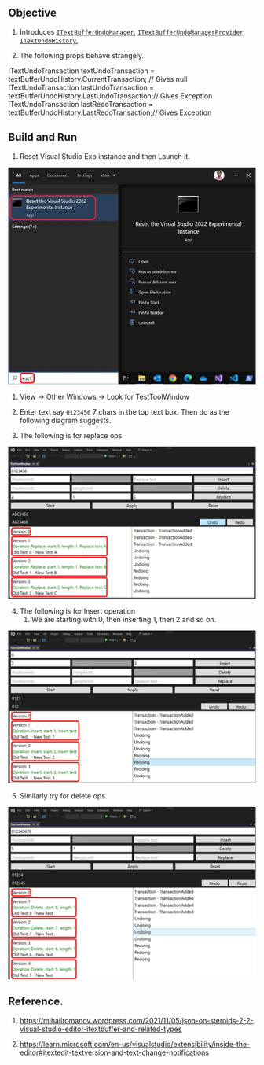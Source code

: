 ## Objective

1. Introduces [`ITextBufferUndoManager`](https://learn.microsoft.com/en-us/dotnet/api/microsoft.visualstudio.text.operations.itextbufferundomanager), [`ITextBufferUndoManagerProvider`](https://learn.microsoft.com/en-us/dotnet/api/microsoft.visualstudio.text.operations.itextbufferundomanagerprovider), [`ITextUndoHistory`](https://learn.microsoft.com/en-us/dotnet/api/microsoft.visualstudio.text.operations.itextundohistory), 

2. The following props behave strangely.

ITextUndoTransaction textUndoTransaction = textBufferUndoHistory.CurrentTransaction; // Gives null
ITextUndoTransaction lastUndoTransaction = textBufferUndoHistory.LastUndoTransaction;// Gives Exception
ITextUndoTransaction lastRedoTransaction = textBufferUndoHistory.LastRedoTransaction;// Gives Exception

## Build and Run

1. Reset Visual Studio Exp instance and then Launch it.

![Reset Visual Studio Exp](../200500-VSixBlankProjectAnalysis/images/57_50_ResetVsExpIntance.jpg)

1. View -> Other Windows -> Look for TestToolWindow

2. Enter text say `0123456` 7 chars in the top text box. Then do as the following diagram suggests. 

3. The following is for replace ops

![Replace Ops](Images/50_50_ReplaceOps_UndoRedo.jpg)

4. The following is for Insert operation
   1. We are starting with 0, then inserting 1, then 2 and so on.

![Insert ops](Images/51_50_InsertOps_UndoRedo.jpg)

5. Similarly try for delete ops.

![Delete ops](Images/52_50_DeleteOps_UndoRedo.jpg)

## Reference.

1. https://mihailromanov.wordpress.com/2021/11/05/json-on-steroids-2-2-visual-studio-editor-itextbuffer-and-related-types

2. https://learn.microsoft.com/en-us/visualstudio/extensibility/inside-the-editor#itextedit-textversion-and-text-change-notifications


